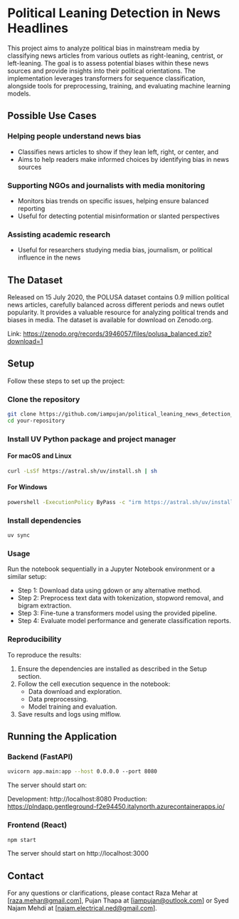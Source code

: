 # Political Leaning Detection in News Headlines
This project aims to analyze political bias in mainstream media by classifying news articles from various outlets as right-leaning, centrist, or left-leaning. The goal is to assess potential biases within these news sources and provide insights into their political orientations. The implementation leverages transformers for sequence classification, alongside tools for preprocessing, training, and evaluating machine learning models.

## Possible Use Cases
### Helping people understand news bias
- Classifies news articles to show if they lean left, right, or center, and 
- Aims to help readers make informed choices by identifying bias in news sources

### Supporting NGOs and journalists with media monitoring
- Monitors bias trends on specific issues, helping ensure balanced reporting
- Useful for detecting potential misinformation or slanted perspectives

### Assisting academic research
- Useful for researchers studying media bias, journalism, or political influence in the news

## The Dataset
Released on 15 July 2020, the POLUSA dataset contains 0.9 million political news articles, carefully balanced across different periods and news outlet popularity. It provides a valuable resource for analyzing political trends and biases in media. The dataset is available for download on Zenodo.org.

Link: https://zenodo.org/records/3946057/files/polusa_balanced.zip?download=1

## Setup
Follow these steps to set up the project:

### Clone the repository
```bash
git clone https://github.com/iampujan/political_leaning_news_detection_backend.git
cd your-repository
```

### Install UV Python package and project manager

#### For macOS and Linux
```bash
curl -LsSf https://astral.sh/uv/install.sh | sh
```
#### For Windows
```bash
powershell -ExecutionPolicy ByPass -c "irm https://astral.sh/uv/install.ps1 | iex"
```

### Install dependencies
```bash
uv sync
```

### Usage
Run the notebook sequentially in a Jupyter Notebook environment or a similar setup:

- Step 1: Download data using gdown or any alternative method.
- Step 2: Preprocess text data with tokenization, stopword removal, and bigram extraction.
- Step 3: Fine-tune a transformers model using the provided pipeline.
- Step 4: Evaluate model performance and generate classification reports.

### Reproducibility
To reproduce the results:

1. Ensure the dependencies are installed as described in the Setup section.
2. Follow the cell execution sequence in the notebook:
   - Data download and exploration.
   - Data preprocessing.
   - Model training and evaluation.
3. Save results and logs using mlflow.

## Running the Application
### Backend (FastAPI)
```bash
uvicorn app.main:app --host 0.0.0.0 --port 8080
```

The server should start on:

Development: http://localhost:8080
Production: https://plndapp.gentleground-f2e94450.italynorth.azurecontainerapps.io/

### Frontend (React)
```bash
npm start
```
The server should start on http://localhost:3000 

## Contact
For any questions or clarifications, please contact Raza Mehar at [raza.mehar@gmail.com], Pujan Thapa at [iampujan@outlook.com] or Syed Najam Mehdi at [najam.electrical.ned@gmail.com].

